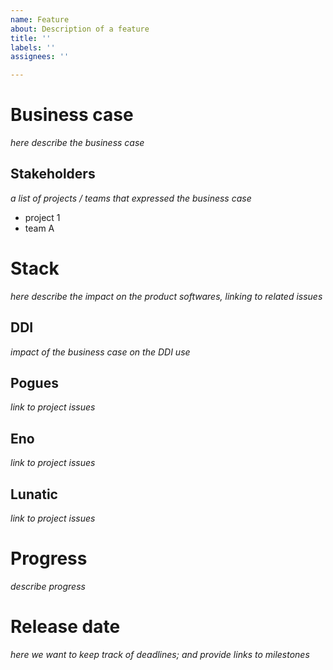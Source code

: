 ```yaml
---
name: Feature
about: Description of a feature
title: ''
labels: ''
assignees: ''

---
```


# Business case
_here describe the business case_

## Stakeholders
_a list of projects / teams that expressed the business case_

- project 1
- team A

# Stack
_here describe the impact on the product softwares, linking to related issues_

## DDI
_impact of the business case on the DDI use_

## Pogues
_link to project issues_

## Eno
_link to project issues_

## Lunatic
_link to project issues_

# Progress
_describe progress_

# Release date
_here we want to keep track of deadlines; and provide links to milestones_
